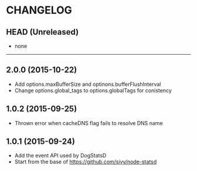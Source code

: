 CHANGELOG
=========

## HEAD (Unreleased)
* none

--------------------

## 2.0.0 (2015-10-22)
* Add options.maxBufferSize and optinons.bufferFlushInterval
* Change options.global_tags to options.globalTags for conistency

## 1.0.2 (2015-09-25)
* Thrown error when cacheDNS flag fails to resolve DNS name

## 1.0.1 (2015-09-24)
* Add the event API used by DogStatsD
* Start from the base of https://github.com/sivy/node-statsd
